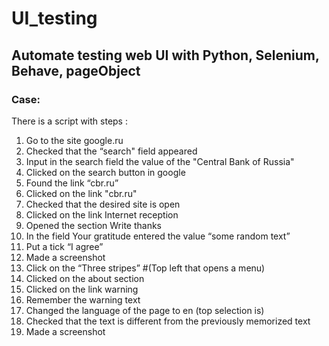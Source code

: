 # UI_testing
## Automate testing web UI with Python, Selenium, Behave, pageObject
### Case:
There is a script with steps :
1. Go to the site google.ru
2. Checked that the “search" field appeared
3. Input in the search field the value of the "Central Bank of Russia"
4. Clicked on the search button in google
5. Found the link “cbr.ru”
6. Clicked on the link "cbr.ru"
7. Checked that the desired site is open
8. Clicked on the link Internet reception
9. Opened the section Write thanks
10. In the field Your gratitude entered the value “some random text”
11. Put a tick “I agree”
12. Made a screenshot
13. Click on the “Three stripes” #(Top left that opens a menu)
14. Clicked on the about section
15. Clicked on the link warning
16. Remember the warning text
17. Changed the language of the page to en (top selection is)
18. Checked that the text is different from the previously memorized text
19. Made a screenshot
